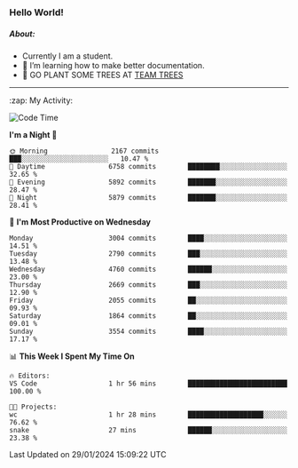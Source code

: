 ### Hello World!

##### About:
- Currently I am a student.
- 🌱 I’m learning how to make better documentation.
- 🌱 GO PLANT SOME TREES AT [TEAM TREES](https://teamtrees.org/)

---
  <summary>:zap: My Activity:</summary>
  
<!--START_SECTION:waka-->
![Code Time](http://img.shields.io/badge/Code%20Time-1%2C277%20hrs%2034%20mins-blue)

**I'm a Night 🦉** 

```text
🌞 Morning                2167 commits        ███░░░░░░░░░░░░░░░░░░░░░░   10.47 % 
🌆 Daytime                6758 commits        ████████░░░░░░░░░░░░░░░░░   32.65 % 
🌃 Evening                5892 commits        ███████░░░░░░░░░░░░░░░░░░   28.47 % 
🌙 Night                  5879 commits        ███████░░░░░░░░░░░░░░░░░░   28.41 % 
```
📅 **I'm Most Productive on Wednesday** 

```text
Monday                   3004 commits        ████░░░░░░░░░░░░░░░░░░░░░   14.51 % 
Tuesday                  2790 commits        ███░░░░░░░░░░░░░░░░░░░░░░   13.48 % 
Wednesday                4760 commits        ██████░░░░░░░░░░░░░░░░░░░   23.00 % 
Thursday                 2669 commits        ███░░░░░░░░░░░░░░░░░░░░░░   12.90 % 
Friday                   2055 commits        ██░░░░░░░░░░░░░░░░░░░░░░░   09.93 % 
Saturday                 1864 commits        ██░░░░░░░░░░░░░░░░░░░░░░░   09.01 % 
Sunday                   3554 commits        ████░░░░░░░░░░░░░░░░░░░░░   17.17 % 
```


📊 **This Week I Spent My Time On** 

```text
🔥 Editors: 
VS Code                  1 hr 56 mins        █████████████████████████   100.00 % 

🐱‍💻 Projects: 
wc                       1 hr 28 mins        ███████████████████░░░░░░   76.62 % 
snake                    27 mins             ██████░░░░░░░░░░░░░░░░░░░   23.38 % 
```


 Last Updated on 29/01/2024 15:09:22 UTC
<!--END_SECTION:waka-->
